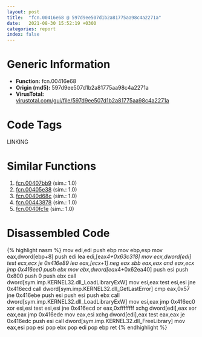 ```yaml
---
layout: post
title:  "fcn.00416e68 @ 597d9ee507d1b2a81775aa98c4a2271a"
date:   2021-08-30 15:52:19 +0300
categories: report
index: false
---
```


# Generic Information
- **Function:** fcn.00416e68
- **Origin (md5):** 597d9ee507d1b2a81775aa98c4a2271a
- **VirusTotal:** [virustotal.com/gui/file/597d9ee507d1b2a81775aa98c4a2271a][virustotal_ref]

# Code Tags
<span class="tag" id="LINKING">LINKING</span>


# Similar Functions

1. [fcn.00407bb9][similar_1_ref] (sim.: 1.0)
2. [fcn.00405e38][similar_2_ref] (sim.: 1.0)
3. [fcn.0040d68c][similar_3_ref] (sim.: 1.0)
4. [fcn.00443878][similar_4_ref] (sim.: 1.0)
5. [fcn.0040fc1e][similar_5_ref] (sim.: 1.0)


# Disassembled Code

{% highlight nasm %}
mov edi,edi
push ebp
mov ebp,esp
mov eax,dword[ebp+8]
push edi
lea edi,[eax*4+0x63c318]
mov ecx,dword[edi]
test ecx,ecx
je 0x416e89
lea eax,[ecx+1]
neg eax
sbb eax,eax
and eax,ecx
jmp 0x416ee0
push ebx
mov ebx,dword[eax*4+0x62ea40]
push esi
push 0x800
push 0
push ebx
call dword[sym.imp.KERNEL32.dll_LoadLibraryExW]
mov esi,eax
test esi,esi
jne 0x416ecd
call dword[sym.imp.KERNEL32.dll_GetLastError]
cmp eax,0x57
jne 0x416ebe
push esi
push esi
push ebx
call dword[sym.imp.KERNEL32.dll_LoadLibraryExW]
mov esi,eax
jmp 0x416ec0
xor esi,esi
test esi,esi
jne 0x416ecd
or eax,0xffffffff
xchg dword[edi],eax
xor eax,eax
jmp 0x416ede
mov eax,esi
xchg dword[edi],eax
test eax,eax
je 0x416edc
push esi
call dword[sym.imp.KERNEL32.dll_FreeLibrary]
mov eax,esi
pop esi
pop ebx
pop edi
pop ebp
ret
{% endhighlight %}


[similar_1_ref]: /report/fcn.00407bb9@d6cd3ce17e4e9b2b6c53653d5a372928
[similar_2_ref]: /report/fcn.00405e38@a6cf94ccbcdc43329b71e021286f4210
[similar_3_ref]: /report/fcn.0040d68c@b8b9b802e96d8e813c605554cf6f7018
[similar_4_ref]: /report/fcn.00443878@f12f9592fdd7a957b636b9ae1acd018a
[similar_5_ref]: /report/fcn.0040fc1e@b126e27183b007b246425b95392cae71
[virustotal_ref]: https://www.virustotal.com/gui/file/597d9ee507d1b2a81775aa98c4a2271a